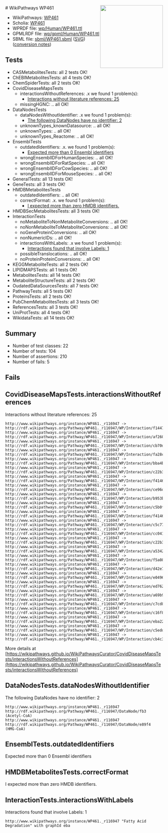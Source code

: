 <img style="float: right; width: 200px" src="../logo.png" />
# WikiPathways WP461

* WikiPathways: [WP461](https://identifiers.org/wikipathways:WP461)
* Scholia: [WP461](https://scholia.toolforge.org/wikipathways/WP461)
* WPRDF file: [wp/Human/WP461.ttl](../wp/Human/WP461.ttl)
* GPMLRDF file: [wp/gpml/Human/WP461.ttl](../wp/gpml/Human/WP461.ttl)
* SBML file: [sbml/WP461.sbml](../sbml/WP461.sbml) ([SVG](../sbml/WP461.svg)) ([conversion notes](../sbml/WP461.txt))

## Tests
* CASMetabolitesTests: all 2 tests OK!
* ChEBIMetabolitesTests: all 4 tests OK!
* ChemSpiderTests: all 2 tests OK!
* CovidDiseaseMapsTests
    * interactionsWithoutReferences: .x we found 1 problem(s):
        * [Interactions without literature references: 25](#9701cd05)
    * missingHGNC: .. all OK!
* DataNodesTests
    * dataNodesWithoutIdentifier: .x we found 1 problem(s):
        * [The following DataNodes have no identifier: 2](#d2d32fa1)
    * unknownTypes_knownDatasource: .. all OK!
    * unknownTypes: .. all OK!
    * unknownTypes_Reactome: .. all OK!
* EnsemblTests
    * outdatedIdentifiers: .x. we found 1 problem(s):
        * [Expected more than 0 Ensembl identifiers](#f44398b7)
    * wrongEnsemblIDForHumanSpecies: .. all OK!
    * wrongEnsemblIDForRatSpecies: .. all OK!
    * wrongEnsemblIDForCowSpecies: .. all OK!
    * wrongEnsemblIDForMouseSpecies: .. all OK!
* GeneralTests: all 13 tests OK!
* GeneTests: all 3 tests OK!
* HMDBMetabolitesTests
    * outdatedIdentifiers: .. all OK!
    * correctFormat: .x. we found 1 problem(s):
        * [I expected more than zero HMDB identifiers.](#ad154c1e)
* HMDBSecMetabolitesTests: all 3 tests OK!
* InteractionTests
    * noMetaboliteToNonMetaboliteConversions: .. all OK!
    * noNonMetaboliteToMetaboliteConversions: .. all OK!
    * noGeneProteinConversions: .. all OK!
    * nonNumericIDs: .. all OK!
    * interactionsWithLabels: .x we found 1 problem(s):
        * [Interactions found that involve Labels: 1](#630d2678)
    * possibleTranslocations: .. all OK!
    * noProteinProteinConversions: .. all OK!
* KEGGMetaboliteTests: all 2 tests OK!
* LIPIDMAPSTests: all 1 tests OK!
* MetabolitesTests: all 14 tests OK!
* MetaboliteStructureTests: all 2 tests OK!
* OudatedDataSourcesTests: all 7 tests OK!
* PathwayTests: all 5 tests OK!
* ProteinsTests: all 2 tests OK!
* PubChemMetabolitesTests: all 3 tests OK!
* ReferencesTests: all 3 tests OK!
* UniProtTests: all 4 tests OK!
* WikidataTests: all 14 tests OK!


## Summary

* Number of test classes: 22
* Number of tests: 104
* Number of assertions: 210
* Number of fails: 5

## Fails

<a name="9701cd05" />

## CovidDiseaseMapsTests.interactionsWithoutReferences

Interactions without literature references: 25
```
http://www.wikipathways.org/instance/WP461._r116947 -> http://rdf.wikipathways.org/Pathway/WP461._r116947/WP/Interaction/f1447
http://www.wikipathways.org/instance/WP461._r116947 -> http://rdf.wikipathways.org/Pathway/WP461._r116947/WP/Interaction/af260
http://www.wikipathways.org/instance/WP461._r116947 -> http://rdf.wikipathways.org/Pathway/WP461._r116947/WP/Interaction/cb70d
http://www.wikipathways.org/instance/WP461._r116947 -> http://rdf.wikipathways.org/Pathway/WP461._r116947/WP/Interaction/fa28c
http://www.wikipathways.org/instance/WP461._r116947 -> http://rdf.wikipathways.org/Pathway/WP461._r116947/WP/Interaction/bba4b
http://www.wikipathways.org/instance/WP461._r116947 -> http://rdf.wikipathways.org/Pathway/WP461._r116947/WP/Interaction/c22b3_1
http://www.wikipathways.org/instance/WP461._r116947 -> http://rdf.wikipathways.org/Pathway/WP461._r116947/WP/Interaction/f4146_2
http://www.wikipathways.org/instance/WP461._r116947 -> http://rdf.wikipathways.org/Pathway/WP461._r116947/WP/Interaction/ce96d
http://www.wikipathways.org/instance/WP461._r116947 -> http://rdf.wikipathways.org/Pathway/WP461._r116947/WP/Interaction/b953b
http://www.wikipathways.org/instance/WP461._r116947 -> http://rdf.wikipathways.org/Pathway/WP461._r116947/WP/Interaction/c5b0f
http://www.wikipathways.org/instance/WP461._r116947 -> http://rdf.wikipathways.org/Pathway/WP461._r116947/WP/Interaction/f4146_1
http://www.wikipathways.org/instance/WP461._r116947 -> http://rdf.wikipathways.org/Pathway/WP461._r116947/WP/Interaction/c5c77
http://www.wikipathways.org/instance/WP461._r116947 -> http://rdf.wikipathways.org/Pathway/WP461._r116947/WP/Interaction/cc041
http://www.wikipathways.org/instance/WP461._r116947 -> http://rdf.wikipathways.org/Pathway/WP461._r116947/WP/Interaction/c22b3_2
http://www.wikipathways.org/instance/WP461._r116947 -> http://rdf.wikipathways.org/Pathway/WP461._r116947/WP/Interaction/a5342
http://www.wikipathways.org/instance/WP461._r116947 -> http://rdf.wikipathways.org/Pathway/WP461._r116947/WP/Interaction/f5a08
http://www.wikipathways.org/instance/WP461._r116947 -> http://rdf.wikipathways.org/Pathway/WP461._r116947/WP/Interaction/d42e7
http://www.wikipathways.org/instance/WP461._r116947 -> http://rdf.wikipathways.org/Pathway/WP461._r116947/WP/Interaction/e0496
http://www.wikipathways.org/instance/WP461._r116947 -> http://rdf.wikipathways.org/Pathway/WP461._r116947/WP/Interaction/ed762
http://www.wikipathways.org/instance/WP461._r116947 -> http://rdf.wikipathways.org/Pathway/WP461._r116947/WP/Interaction/a69b9
http://www.wikipathways.org/instance/WP461._r116947 -> http://rdf.wikipathways.org/Pathway/WP461._r116947/WP/Interaction/c7cd8
http://www.wikipathways.org/instance/WP461._r116947 -> http://rdf.wikipathways.org/Pathway/WP461._r116947/WP/Interaction/c16f8
http://www.wikipathways.org/instance/WP461._r116947 -> http://rdf.wikipathways.org/Pathway/WP461._r116947/WP/Interaction/eba22
http://www.wikipathways.org/instance/WP461._r116947 -> http://rdf.wikipathways.org/Pathway/WP461._r116947/WP/Interaction/c5edd
http://www.wikipathways.org/instance/WP461._r116947 -> http://rdf.wikipathways.org/Pathway/WP461._r116947/WP/Interaction/cb4c3
```

More details at [https://wikipathways.github.io/WikiPathwaysCurator/CovidDiseaseMapsTests/interactionsWithoutReferences](https://wikipathways.github.io/WikiPathwaysCurator/CovidDiseaseMapsTests/interactionsWithoutReferences)

<a name="d2d32fa1" />

## DataNodesTests.dataNodesWithoutIdentifier

The following DataNodes have no identifier: 2
```
http://www.wikipathways.org/instance/WP461._r116947 http://rdf.wikipathways.org/Pathway/WP461._r116947/DataNode/fb3 (Acetyl-CoA)
http://www.wikipathways.org/instance/WP461._r116947 http://rdf.wikipathways.org/Pathway/WP461._r116947/DataNode/e89f4 (HMG-CoA)
```

<a name="f44398b7" />

## EnsemblTests.outdatedIdentifiers

Expected more than 0 Ensembl identifiers
<a name="ad154c1e" />

## HMDBMetabolitesTests.correctFormat

I expected more than zero HMDB identifiers.
<a name="630d2678" />

## InteractionTests.interactionsWithLabels

Interactions found that involve Labels: 1
```
http://www.wikipathways.org/instance/WP461._r116947 "Fatty Acid Degradation" with graphId eba
```

